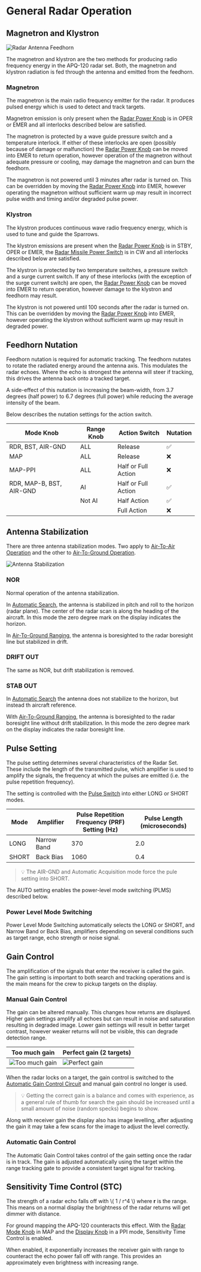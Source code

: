# General Radar Operation

## Magnetron and Klystron

![Radar Antenna Feedhorn](../../img/radar_antenna_feedhorn.jpg)

The magnetron and klystron are the two methods for producing radio frequency
energy in the APQ-120 radar set. Both, the magnetron and klystron radiation is
fed through the antenna and emitted from the feedhorn.

### Magnetron

The magnetron is the main radio frequency emitter for the radar. It produces
pulsed energy which is used to detect and track targets.

Magnetron emission is only present when the
[Radar Power Knob](interface.md#power) is in OPER or EMER and all interlocks
described below are satisfied.

The magnetron is protected by a wave guide pressure switch and a temperature
interlock. If either of these interlocks are open (possibly because of damage or
malfunction) the [Radar Power Knob](interface.md#power) can be moved into EMER
to return operation, however operation of the magnetron without adequate
pressure or cooling, may damage the magnetron and can burn the feedhorn.

The magnetron is not powered until 3 minutes after radar is turned on. This can
be overridden by moving the [Radar Power Knob](interface.md#power) into EMER,
however operating the magnetron without sufficient warm up may result in
incorrect pulse width and timing and/or degraded pulse power.

### Klystron

The klystron produces continuous wave radio frequency energy, which is used to
tune and guide the Sparrows.

The klystron emissions are present when the
[Radar Power Knob](interface.md#power) is in STBY, OPER or EMER, the
[Radar Missile Power Switch](../../cockpit/pilot/weapon_management.md#radar-missile-power-switch)
is in CW and all interlocks described below are satisfied.

The klystron is protected by two temperature switches, a pressure switch and a
surge current switch. If any of these interlocks (with the exception of the
surge current switch) are open, the [Radar Power Knob](interface.md#power) can
be moved into EMER to return operation, however damage to the klystron and
feedhorn may result.

The klystron is not powered until 100 seconds after the radar is turned on. This
can be overridden by moving the [Radar Power Knob](interface.md#power) into
EMER, however operating the klystron without sufficient warm up may result in
degraded power.

## Feedhorn Nutation

Feedhorn nutation is required for automatic tracking. The feedhorn nutates to
rotate the radiated energy around the antenna axis. This modulates the radar
echoes. Where the echo is strongest the antenna will steer if tracking, this
drives the antenna back onto a tracked target.

A side-effect of this nutation is increasing the beam-width, from 3.7 degrees
(half power) to 6.7 degrees (full power) while reducing the average intensity of
the beam.

Below describes the nutation settings for the action switch.

| Mode Knob                | Range Knob | Action Switch       | Nutation |
| ------------------------ | ---------- | ------------------- | -------- |
| RDR, BST, AIR-GND        | ALL        | Release             | ✅       |
| MAP                      | ALL        | Release             | ❌       |
| MAP-PPI                  | ALL        | Half or Full Action | ❌       |
| RDR, MAP-B, BST, AIR-GND | AI         | Half or Full Action | ✅       |
|                          | Not AI     | Half Action         | ✅       |
|                          |            | Full Action         | ❌       |

## Antenna Stabilization

There are three antenna stabilization modes. Two apply to
[Air-To-Air Operation](air_to_air.md) and the other to
[Air-To-Ground Operation](air_to_ground.md).

![Antenna Stabilization](../../img/manual_antenna_stab.jpg)

### NOR

Normal operation of the antenna stabilization.

In [Automatic Search](air_to_air.md#automatic-search), the antenna is stabilized
in pitch and roll to the horizon (radar plane). The center of the radar scan is
along the heading of the aircraft. In this mode the zero degree mark on the
display indicates the horizon.

In [Air-To-Ground Ranging](air_to_air.md#air-to-ground-ranging), the antenna is
boresighted to the radar boresight line but stabilized in drift.

### DRIFT OUT

The same as NOR, but drift stabilization is removed.

### STAB OUT

In [Automatic Search](air_to_air.md#automatic-search) the antenna does not
stabilize to the horizon, but instead th aircraft reference.

With [Air-To-Ground Ranging](air_to_air.md#air-to-ground-ranging), the antenna
is boresighted to the radar boresight line without drift stabilization. In this
mode the zero degree mark on the display indicates the radar boresight line.

## Pulse Setting

The pulse setting determines several characteristics of the Radar Set. These
include the length of the transmitted pulse, which amplifier is used to amplify
the signals, the frequency at which the pulses are emitted (i.e. the pulse
repetition frequency).

The setting is controlled with the [Pulse Switch](interface.md#pulse-switch)
into either LONG or SHORT modes.

| Mode  | Amplifier   | Pulse Repetition Frequency (PRF) Setting (Hz) | Pulse Length (microseconds) |
| ----- | ----------- | --------------------------------------------- | --------------------------- |
| LONG  | Narrow Band | 370                                           | 2.0                         |
| SHORT | Back Bias   | 1060                                          | 0.4                         |

> 💡 The AIR-GND and Automatic Acquisition mode force the pule setting into
> SHORT.

The AUTO setting enables the power-level mode switching (PLMS) described below.

### Power Level Mode Switching

Power Level Mode Switching automatically selects the LONG or SHORT, and Narrow
Band or Back Bias, amplifiers depending on several conditions such as target
range, echo strength or noise signal.

## Gain Control

The amplification of the signals that enter the receiver is called the gain. The
gain setting is important to both search and tracking operations and is the main
means for the crew to pickup targets on the display.

### Manual Gain Control

The gain can be altered manually. This changes how returns are displayed. Higher
gain settings amplify all echoes but can result in noise and saturation
resulting in degraded image. Lower gain settings will result in better target
contrast, however weaker returns will not be visible, this can degrade detection
range.

| Too much gain                                       | Perfect gain (2 targets)                          |
| --------------------------------------------------- | ------------------------------------------------- |
| ![Too much gain](../../img/radar_too_much_gain.jpg) | ![Perfect gain](../../img/radar_perfect_gain.jpg) |

When the radar locks on a target, the gain control is switched to the
[Automatic Gain Control Circuit](#automatic-gain-control) and manual gain
control no longer is used.

> 💡 Getting the correct gain is a balance and comes with experience, as a
> general rule of thumb for search the gain should be increased until a small
> amount of noise (random specks) begins to show.

Along with receiver gain the display also has image levelling, after adjusting
the gain it may take a few scans for the image to adjust the level correctly.

### Automatic Gain Control

The Automatic Gain Control takes control of the gain setting once the radar is
in track. The gain is adjusted automatically using the target within the range
tracking gate to provide a consistent target signal for tracking.

## Sensitivity Time Control (STC)

The strength of a radar echo falls off with \\( 1 / r^4 \\) where **r** is the
range. This means on a normal display the brightness of the radar returns will
get dimmer with distance.

For ground mapping the APQ-120 counteracts this effect. With the
[Radar Mode Knob](interface.md#radar-modes-mode) in MAP and the
[Display Knob](interface.md#display-knob) in a PPI mode, Sensitivity Time
Control is enabled.

When enabled, it exponentially increases the receiver gain with range to
counteract the echo power fall off with range. This provides an approximately
even brightness with increasing range.
